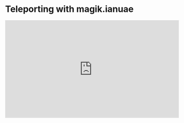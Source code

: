 # Teleporting with magik.ianuae

<iframe width="560" height="315" src="https://www.youtube.com/embed/VXwUHD1b2xY" frameborder="0" allowfullscreen></iframe>